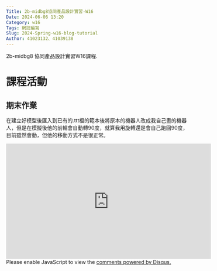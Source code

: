```yaml
---
Title: 2b-midbg8協同產品設計實習-W16
Date: 2024-06-06 13:20
Category: w16
Tags: 網誌編寫
Slug: 2024-Spring-w16-blog-tutorial
Author: 41023132、41039138
---
```


2b-midbg8 協同產品設計實習W16課程.

<!-- PELICAN_END_SUMMARY -->

# 課程活動

## 期末作業

在建立好模型後匯入到已有的.ttt檔的範本後將原本的機器人改成我自己畫的機器人，但是在模擬後他的前輪會自動轉90度，就算我用旋轉還是會自己跑回90度，目前雖然會動，但他的移動方式不是很正常。


<iframe width="560" height="315" src="https://www.youtube.com/embed/d5DT6VU6z6g?si=n4AOpg3_JrARy68L" title="YouTube video player" frameborder="0" allow="accelerometer; autoplay; clipboard-write; encrypted-media; gyroscope; picture-in-picture; web-share" referrerpolicy="strict-origin-when-cross-origin" allowfullscreen></iframe>




<div id="disqus_thread"></div>
<script>
    /**
    *  RECOMMENDED CONFIGURATION VARIABLES: EDIT AND UNCOMMENT THE SECTION BELOW TO INSERT DYNAMIC VALUES FROM YOUR PLATFORM OR CMS.
    *  LEARN WHY DEFINING THESE VARIABLES IS IMPORTANT: https://disqus.com/admin/universalcode/#configuration-variables    */
    /*
    var disqus_config = function () {
    this.page.url = PAGE_URL;  // Replace PAGE_URL with your page's canonical URL variable
    this.page.identifier = PAGE_IDENTIFIER; // Replace PAGE_IDENTIFIER with your page's unique identifier variable
    };
    */
    (function() { // DON'T EDIT BELOW THIS LINE
    var d = document, s = d.createElement('script');
    s.src = 'https://blog-1-4.disqus.com/embed.js';
    s.setAttribute('data-timestamp', +new Date());
    (d.head || d.body).appendChild(s);
    })();
</script>
<noscript>Please enable JavaScript to view the <a href="https://disqus.com/?ref_noscript">comments powered by Disqus.</a></noscript>
